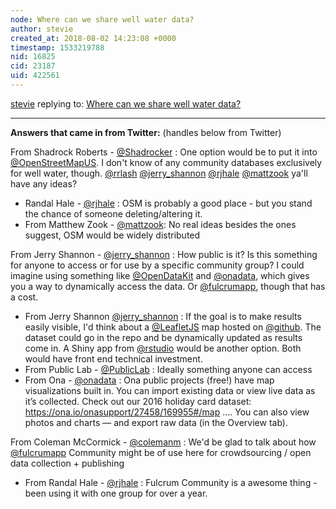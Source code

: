 ```yaml
---
node: Where can we share well water data?
author: stevie
created_at: 2018-08-02 14:23:08 +0000
timestamp: 1533219788
nid: 16825
cid: 23187
uid: 422561
---
```




[stevie](../profile/stevie) replying to: [Where can we share well water data?](../notes/stevie/08-01-2018/where-can-we-share-well-water-data)

----
**Answers that came in from Twitter:** (handles below from Twitter) 

From Shadrock Roberts - [@Shadrocker](/profile/Shadrocker) : 
One option would be to put it into [@OpenStreetMapUS](/profile/OpenStreetMapUS). I don't know of any community databases exclusively for well water, though. [@rrlash](/profile/rrlash) [@jerry_shannon](/profile/jerry_shannon) [@rjhale](/profile/rjhale) [@mattzook](/profile/mattzook) ya'll have any ideas?

  - Randal Hale - [@rjhale](/profile/rjhale) : OSM is probably a good place - but you stand the chance of someone deleting/altering it.
  - From Matthew Zook - [@mattzook](/profile/mattzook):  No real ideas besides the ones suggest, OSM would be widely distributed

From Jerry Shannon - [@jerry_shannon](/profile/jerry_shannon) :
How public is it? Is this something for anyone to access or for use by a specific community group? I could imagine using something like [@OpenDataKit](/profile/OpenDataKit) and [@onadata](/profile/onadata), which gives you a way to dynamically access the data. Or [@fulcrumapp](/profile/fulcrumapp), though that has a cost.

 - From Jerry Shannon [@jerry_shannon](/profile/jerry_shannon) : If the goal is to make results easily visible, I'd think about a [@LeafletJS](/profile/LeafletJS) map hosted on [@github](/profile/github). The dataset could go in the repo and be dynamically updated as results come in. A Shiny app from [@rstudio](/profile/rstudio) would be another option. Both would have front end technical investment.
 - From Public Lab - [@PublicLab](/profile/PublicLab) : Ideally something anyone can access
 - From Ona - [@onadata](/profile/onadata) :  Ona public projects (free!) have map visualizations built in. You can import existing data or view live data as it’s collected. Check out our 2016 holiday card dataset: https://ona.io/onasupport/27458/169955#/map …. You can also view photos and charts — and export raw data (in the Overview tab).

From Coleman McCormick -  [@colemanm](/profile/colemanm) : 
We'd be glad to talk about how [@fulcrumapp](/profile/fulcrumapp) Community might be of use here for crowdsourcing / open data collection + publishing

 - From Randal Hale - [@rjhale](/profile/rjhale) : Fulcrum Community is a awesome thing - been using it with one group for over a year.
